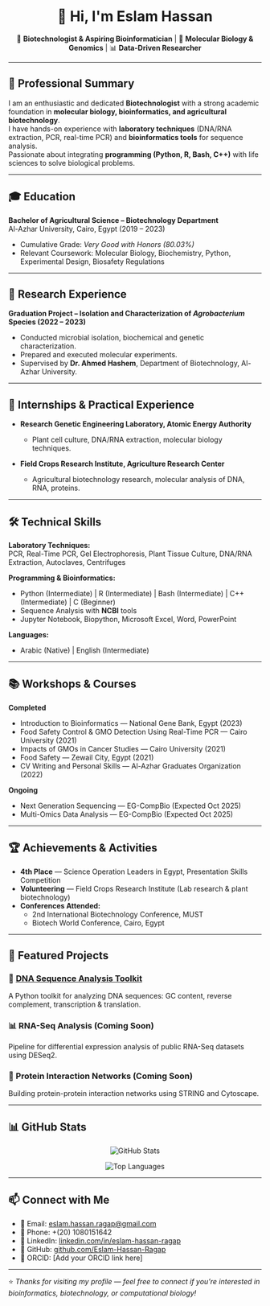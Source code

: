 <h1 align="center">👋 Hi, I'm Eslam Hassan</h1>

<p align="center">
  🔬 <b>Biotechnologist & Aspiring Bioinformatician</b> | 🧪 <b>Molecular Biology & Genomics</b> | 📊 <b>Data-Driven Researcher</b>
</p>

---

## 🧾 Professional Summary  
I am an enthusiastic and dedicated **Biotechnologist** with a strong academic foundation in **molecular biology, bioinformatics, and agricultural biotechnology**.  
I have hands-on experience with **laboratory techniques** (DNA/RNA extraction, PCR, real-time PCR) and **bioinformatics tools** for sequence analysis.  
Passionate about integrating **programming (Python, R, Bash, C++)** with life sciences to solve biological problems.  

---

## 🎓 Education  
**Bachelor of Agricultural Science – Biotechnology Department**  
Al-Azhar University, Cairo, Egypt (2019 – 2023)  
- Cumulative Grade: *Very Good with Honors (80.03%)*  
- Relevant Coursework: Molecular Biology, Biochemistry, Python, Experimental Design, Biosafety Regulations  

---

## 🔬 Research Experience  
**Graduation Project – Isolation and Characterization of *Agrobacterium* Species (2022 – 2023)**  
- Conducted microbial isolation, biochemical and genetic characterization.  
- Prepared and executed molecular experiments.  
- Supervised by **Dr. Ahmed Hashem**, Department of Biotechnology, Al-Azhar University.  

---

## 🏢 Internships & Practical Experience  
- **Research Genetic Engineering Laboratory, Atomic Energy Authority**  
  - Plant cell culture, DNA/RNA extraction, molecular biology techniques.  

- **Field Crops Research Institute, Agriculture Research Center**  
  - Agricultural biotechnology research, molecular analysis of DNA, RNA, proteins.  

---

## 🛠️ Technical Skills  

**Laboratory Techniques:**  
PCR, Real-Time PCR, Gel Electrophoresis, Plant Tissue Culture, DNA/RNA Extraction, Autoclaves, Centrifuges  

**Programming & Bioinformatics:**  
- Python (Intermediate) | R (Intermediate) | Bash (Intermediate) | C++ (Intermediate) | C (Beginner)  
- Sequence Analysis with **NCBI** tools  
- Jupyter Notebook, Biopython, Microsoft Excel, Word, PowerPoint  

**Languages:**  
- Arabic (Native) | English (Intermediate)  

---

## 📚 Workshops & Courses  
**Completed**  
- Introduction to Bioinformatics — National Gene Bank, Egypt (2023)  
- Food Safety Control & GMO Detection Using Real-Time PCR — Cairo University (2021)  
- Impacts of GMOs in Cancer Studies — Cairo University (2021)  
- Food Safety — Zewail City, Egypt (2021)  
- CV Writing and Personal Skills — Al-Azhar Graduates Organization (2022)  

**Ongoing**  
- Next Generation Sequencing — EG-CompBio (Expected Oct 2025)  
- Multi-Omics Data Analysis — EG-CompBio (Expected Oct 2025)  

---

## 🏆 Achievements & Activities  
- **4th Place** — Science Operation Leaders in Egypt, Presentation Skills Competition  
- **Volunteering** — Field Crops Research Institute (Lab research & plant biotechnology)  
- **Conferences Attended:**  
  - 2nd International Biotechnology Conference, MUST  
  - Biotech World Conference, Cairo, Egypt  

---

## 🚀 Featured Projects  

### 🧬 [DNA Sequence Analysis Toolkit](https://github.com/Eslam-Hassan-Ragap/DNA-Sequence-Analysis-Toolkit)  
A Python toolkit for analyzing DNA sequences: GC content, reverse complement, transcription & translation.  

### 📊 RNA-Seq Analysis (Coming Soon)  
Pipeline for differential expression analysis of public RNA-Seq datasets using DESeq2.  

### 🔗 Protein Interaction Networks (Coming Soon)  
Building protein-protein interaction networks using STRING and Cytoscape.  

---

## 📊 GitHub Stats  

<p align="center">
  <img src="https://github-readme-stats.vercel.app/api?username=Eslam-Hassan-Ragap&show_icons=true&theme=tokyonight" alt="GitHub Stats" />
</p>

<p align="center">
  <img src="https://github-readme-stats.vercel.app/api/top-langs/?username=Eslam-Hassan-Ragap&layout=compact&theme=tokyonight" alt="Top Languages" />
</p>

---

## 📫 Connect with Me  
- 📧 Email: [eslam.hassan.ragap@gmail.com](mailto:eslam.hassan.ragap@gmail.com)  
- 📱 Phone: +(20) 1080151642  
- 💼 LinkedIn: [linkedin.com/in/eslam-hassan-ragap](https://linkedin.com/in/eslam-hassan-ragap)  
- 🐙 GitHub: [github.com/Eslam-Hassan-Ragap](https://github.com/Eslam-Hassan-Ragap)  
- 🔗 ORCID: [Add your ORCID link here]  

---

⭐️ *Thanks for visiting my profile — feel free to connect if you’re interested in bioinformatics, biotechnology, or computational biology!*  
